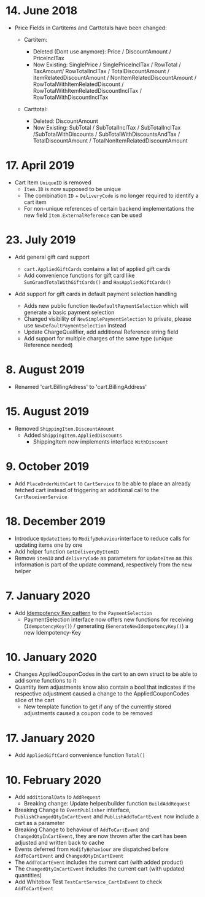# 14. June 2018

* Price Fields in Cartitems and Carttotals have been changed:
  * Cartitem:
    * Deleted (Dont use anymore): Price / DiscountAmount / PriceInclTax
    * Now Existing: SinglePrice / SinglePriceInclTax / RowTotal / TaxAmount/ RowTotalInclTax / TotalDiscountAmount / ItemRelatedDiscountAmount / NonItemRelatedDiscountAmount / RowTotalWithItemRelatedDiscount / RowTotalWithItemRelatedDiscountInclTax / RowTotalWithDiscountInclTax
    
  * Carttotal:
    * Deleted: DiscountAmount
    * Now Existing: SubTotal / SubTotalInclTax / SubTotalInclTax /SubTotalWithDiscounts / SubTotalWithDiscountsAndTax / TotalDiscountAmount / TotalNonItemRelatedDiscountAmount 

# 17. April 2019

* Cart Item `UniqueID` is removed
  * `Item.ID` is now supposed to be unique
  * The combination `ID` + `DeliveryCode` is no longer required to identify a cart item
  * For non-unique references of certain backend implementations the new field `Item.ExternalReference` can be used
  
# 23. July 2019
* Add general gift card support
  * `cart.AppliedGiftCards` contains a list of applied gift cards
  * Add convenience functions for gift card like `SumGrandTotalWithGiftCards()` and `HasAppliedGiftCards()`   
  
* Add support for gift cards in default payment selection handling
  * Adds new public function `NewDefaultPaymentSelection` which will generate a basic payment selection
  * Changed visibility of `NewSimplePaymentSelection` to private, please use `NewDefaultPaymentSelection` instead
  * Update ChargeQualifier, add additional Reference string field
  * Add support for multiple charges of the same type (unique Reference needed)
  
# 8. August 2019
* Renamed 'cart.BillingAdress' to 'cart.BillingAddress'

# 15. August 2019  
* Removed `ShippingItem.DiscountAmount` 
  * Added `ShippingItem.AppliedDiscounts`
    * ShippingItem now implements interface `WithDiscount`
    
# 9. October 2019
* Add `PlaceOrderWithCart` to `CartService` to be able to place an already fetched cart instead of triggering an additional call to the `CartReceiverService`

# 18. December 2019
* Introduce `UpdateItems` to `ModifyBehaviour`interface to reduce calls for updating items one by one
* Add helper function `GetDeliveryByItemID`
* Remove `itemID` and `deliveryCode` as parameters for `UpdateItem` as this information is part of the update command, respectively from the new helper

# 7. January 2020
* Add [Idempotency Key pattern](https://stripe.com/blog/idempotency) to the `PaymentSelection`
  * PaymentSelection interface now offers new functions for receiving (`IdempotencyKey()`) / generating (`GenerateNewIdempotencyKey()`) a new Idempotency-Key

# 10. January 2020
* Changes AppliedCouponCodes in the cart to an own struct to be able to add some functions to it
* Quantity item adjustments know also contain a bool that indicates if the respective adjustment caused a change to the AppliedCouponCodes slice of the cart
  * New template function to get if any of the currently stored adjustments caused a coupon code to be removed

# 17. January 2020
* Add `AppliedGiftCard` convenience function `Total()`

# 10. February 2020
* Add `additionalData` to `AddRequest` 
  * Breaking change: Update helper/builder function `BuildAddRequest`
* Breaking Change to `EventPublisher` interface, `PublishChangedQtyInCartEvent` and `PublishAddToCartEvent` now
include a cart as a parameter
* Breaking Change to behaviour of `AddToCartEvent` and `ChangedQtyInCartEvent`, they are now thrown after
the cart has been adjusted and written back to cache
* Events deferred from `ModifyBehaviour` are dispatched before `AddToCartEvent` and `ChangedQtyInCartEvent`
* The `AddToCartEvent` includes the current cart (with added product)
* The `ChangedQtyInCartEvent` includes the current cart (with updated quantities)
* Add Whitebox Test `TestCartService_CartInEvent` to check `AddToCartEvent`
